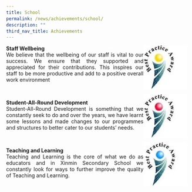 ```yaml
---
title: School
permalink: /news/achievements/school/
description: ""
third_nav_title: Achievements
---
```

<p style="float:right; margin: 0 10px 0px 0">
<img src="/images/BPA-Staff%20WellBeing.jpeg" alt="Staff WellBeing" style="width:120px" /></p>
<p style="text-align:justify">
<strong>Staff Wellbeing</strong><br>We believe that the wellbeing of our staff is vital to our success. We ensure that they supported and appreciated for their contributions. This inspires our staff to be more productive and add to a positive overall work environment</p>

<br>

  
<p style="float:right; margin: 0 10px 0px 0">
<img src="/images/BPA-Student-All-Round%20Development.jpeg" alt="Student-All-Round Development" style="width:120px" /></p>
<p style="text-align:justify"><strong>Student-All-Round Development</strong><br>Student-All-Round Development is something that we constantly seek to do and over the years, we have learnt some lessons and made changes to our programmes and structures to better cater to our students’ needs.</p>

<br>

  
<p style="float:right; margin: 0 10px 0px 0">
<img src="/images/BPA-Teaching%20and%20Learning.jpeg" alt="Teaching and Learning" style="width:120px" /></p>
<p style="text-align:justify"><strong>Teaching and Learning</strong><br>
Teaching and Learning is the core of what we do as educators and in Xinmin Secondary School we constantly look for ways to further improve the quality of Teaching and Learning.</p>

<br>
